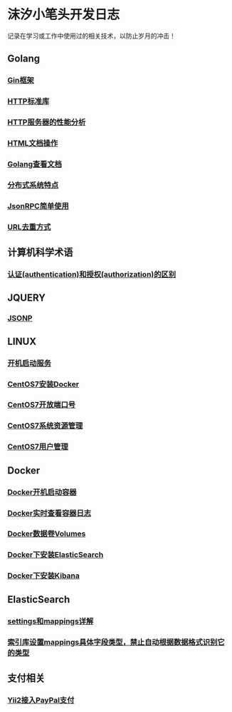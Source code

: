 # 沫汐小笔头开发日志

记录在学习或工作中使用过的相关技术，以防止岁月的冲击！

## Golang

### [Gin框架](markdown/golang/GinUse.md)
### [HTTP标准库](markdown/golang/HTTPStandardLibrary.md)
### [HTTP服务器的性能分析](markdown/golang/HTTPServerPerformanceAnalysis.md)
### [HTML文档操作](https://www.flysnow.org/2018/01/20/golang-goquery-examples-selector.html)
### [Golang查看文档](markdown/golang/GolangCheckViewDocument.md)
### [分布式系统特点](markdown/golang/FeatruesOfDistributedSystem.md)
### [JsonRPC简单使用](markdown/golang/JSONRPCSampleUse.md)
### [URL去重方式](markdown/golang/URLDeduplication.md)

## 计算机科学术语

### [认证(authentication)和授权(authorization)的区别](https://blog.csdn.net/u011537073/article/details/72876139)

## JQUERY

### [JSONP](markdown/jquery/jsonp.md)

## LINUX

### [开机启动服务](markdown/Linux/CentOS7OpenStartService.md)
### [CentOS7安装Docker](https://docs.docker.com/install/linux/docker-ce/centos/)
### [CentOS7开放端口号](markdown/Linux/CentOS7OpenPorts.md)
### [CentOS7系统资源管理](markdown/Linux/CentOS7SystemResourceManagement.md)
### [CentOS7用户管理](markdown/Linux/CentOS7UserManagement.md)

## Docker

### [Docker开机启动容器](markdown/docker/DockerOpenStartContainerService.md)
### [Docker实时查看容器日志](markdown/docker/RealTimeCheckViewDockerContainerLog.md)
### [Docker数据卷Volumes](./markdown/docker/Docker数据卷Volumes.md)
### [Docker下安装ElasticSearch](markdown/docker/DockerInstallElasticsearch.md)
### [Docker下安装Kibana](markdown/docker/DockerInstallKibana.md)

## ElasticSearch

### [settings和mappings详解](https://www.cnblogs.com/zlslch/p/6474424.html)
### [索引库设置mappings具体字段类型，禁止自动根据数据格式识别它的类型](https://blog.csdn.net/wfs1994/article/details/80766935)

## 支付相关

### [Yii2接入PayPal支付](markdown/php/pay/yii2_join_up_paypal.md)
